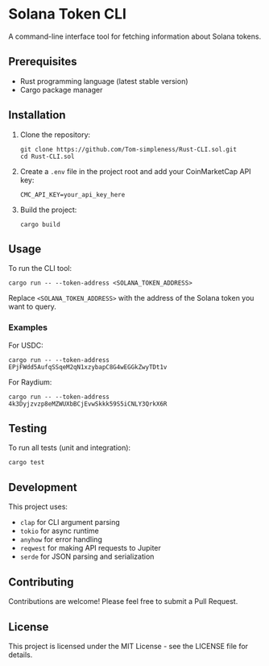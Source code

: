 # Solana Token CLI

A command-line interface tool for fetching information about Solana tokens.

## Prerequisites

- Rust programming language (latest stable version)
- Cargo package manager

## Installation

1. Clone the repository:

   ```
   git clone https://github.com/Tom-simpleness/Rust-CLI.sol.git
   cd Rust-CLI.sol
   ```

2. Create a `.env` file in the project root and add your CoinMarketCap API key:

   ```
   CMC_API_KEY=your_api_key_here
   ```

3. Build the project:
   ```
   cargo build
   ```

## Usage

To run the CLI tool:

```
cargo run -- --token-address <SOLANA_TOKEN_ADDRESS>
```

Replace `<SOLANA_TOKEN_ADDRESS>` with the address of the Solana token you want to query.

### Examples

For USDC:

```
cargo run -- --token-address EPjFWdd5AufqSSqeM2qN1xzybapC8G4wEGGkZwyTDt1v
```

For Raydium:

```
cargo run -- --token-address 4k3Dyjzvzp8eMZWUXbBCjEvwSkkk59S5iCNLY3QrkX6R
```

## Testing

To run all tests (unit and integration):

```
cargo test
```

## Development

This project uses:

- `clap` for CLI argument parsing
- `tokio` for async runtime
- `anyhow` for error handling
- `reqwest` for making API requests to Jupiter
- `serde` for JSON parsing and serialization

## Contributing

Contributions are welcome! Please feel free to submit a Pull Request.

## License

This project is licensed under the MIT License - see the LICENSE file for details.
